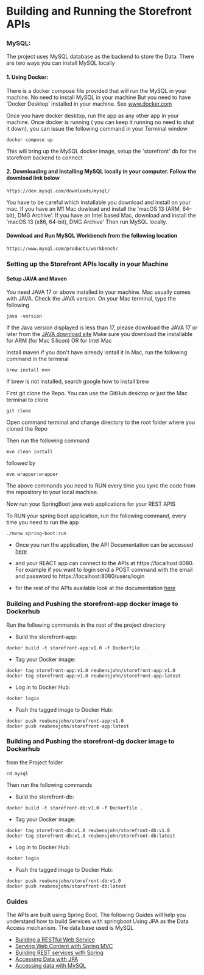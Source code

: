 # Building and Running the Storefront APIs

### MySQL:

The project uses MySQL database as the backend to store the Data. There are two ways you can install MySQL locally

#### 1. Using Docker:
There is a docker compose file provided that will run the MySQL in your machine. No need to install MySQL in your machine
But you need to have 'Docker Desktop' installed in your machine. See www.docker.com

Once you have docker desktop, run the app as any other app in your machine. Once docker is running ( you can keep it running no need to shut it down), you can issue the following command in your Terminal window

```
docker compose up

```

This will bring up the MySQL docker image, setup the 'storefront' db for the storefront backend to connect

#### 2. Downloading and Installing MySQL locally in your computer. Follow the download link below
```
https://dev.mysql.com/downloads/mysql/

```
You have to be careful which installable you download and install on your mac. If you have an M1 Mac dowload and install the 'macOS 13 (ARM, 64-bit), DMG Archive'. If you have an Intel based Mac, download and install the 'macOS 13 (x86, 64-bit), DMG Archive'
Then run MySQL locally.

#### Download and Run MySQL Workbench from the following location

```
https://www.mysql.com/products/workbench/

```

### Setting up the Storefront APIs locally in your Machine

#### Setup JAVA and Maven

You need JAVA 17 or above installed in your machine. Mac usually comes with JAVA.
Check the JAVA version. On your Mac terminal, type the following

```
java -version

```

If the Java version displayed is less than 17, please download the JAVA 17 or later from the [JAVA download site](https://www.oracle.com/java/technologies/downloads/#jdk17-mac)
Make sure you download the installable for ARM (for Mac Silicon) OR for Intel Mac

Install maven if you don't have already isntall it 
In Mac, run the following command in the terminal

```
brew install mvn

```
If brew is not installed, search google how to install brew

First git clone the Repo. You can use the GitHub desktop or just the Mac terminal to clone

```
git clone 

```

Open command terminal and change directory to the root folder where you cloned the Repo

Then run the following command


``` 
mvn clean install

```

followed by

``` 
mvn wrapper:wrapper

```
The above commands you need to RUN every time you sync the code from the repository to your local machine.


Now run your SpringBoot java web applications for your REST APIS

To RUN your spring boot application, run the following command, every time you need to run the app

``` 
./mvnw spring-boot:run

```

* Once you run the application, the API Documentation can be accessed [here](http://localhost:8080/swagger-ui/index.html)

* and your REACT app can connect to the APIs at https://localhost:8080. For example if you want to login send a POST command with the email and password to https://localhost:8080/users/login

* for the rest of the APIs available look at the documentation [here](http://localhost:8080/swagger-ui/index.html)

### Building and Pushing the storefront-app docker image to Dockerhub

Run the following commands in the root of the project directory

* Build the storefront-app:

```
docker build -t storefront-app:v1.0 -f Dockerfile .

```
* Tag your Docker image:

```
docker tag storefront-app:v1.0 reubensjohn/storefront-app:v1.0
docker tag storefront-app:v1.0 reubensjohn/storefront-app:latest

```

* Log in to Docker Hub:

```
docker login

```
* Push the tagged image to Docker Hub:

```
docker push reubensjohn/storefront-app:v1.0
docker push reubensjohn/storefront-app:latest

```

### Building and Pushing the storefront-dg docker image to Dockerhub

from the Project folder 

```
cd mysql

```
Then run the following commands

* Build the storefront-db:

```
docker build -t storefront-db:v1.0 -f Dockerfile .
```

* Tag your Docker image:

```
docker tag storefront-db:v1.0 reubensjohn/storefront-db:v1.0
docker tag storefront-db:v1.0 reubensjohn/storefront-db:latest
```

* Log in to Docker Hub:

```
docker login
```

* Push the tagged image to Docker Hub:

```
docker push reubensjohn/storefront-db:v1.0
docker push reubensjohn/storefront-db:latest
```


### Guides

The APIs are built using Spring Boot. The following Guides will help you understand how to build Services with springboot
Using JPA as the Data Access mechanism. The data base used is MySQL


* [Building a RESTful Web Service](https://spring.io/guides/gs/rest-service/)
* [Serving Web Content with Spring MVC](https://spring.io/guides/gs/serving-web-content/)
* [Building REST services with Spring](https://spring.io/guides/tutorials/rest/)
* [Accessing Data with JPA](https://spring.io/guides/gs/accessing-data-jpa/)
* [Accessing data with MySQL](https://spring.io/guides/gs/accessing-data-mysql/)

